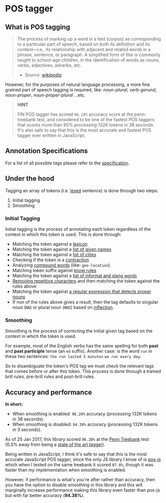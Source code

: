 # POS tagger

## What is POS tagging

> The process of marking up a word in a text (corpus) as corresponding to a particular part of speech, based on both its definition and its context—i.e., its relationship with adjacent and related words in a phrase, sentence, or paragraph. A simplified form of this is commonly taught to school-age children, in the identification of words as nouns, verbs, adjectives, adverbs, etc.
>
> - *Source: [wikipedia](https://en.wikipedia.org/wiki/Part-of-speech_tagging)*

However, for the purposes of natural language processing, a more fine grained part of speech tagging is required, like: _noun-plural_, _verb-gerund_, _noun-proper_, _noun-proper-plural_ ...etc.

> __HINT__
>
> FIN POS tagger has scored `96.28%` accuracy score at the penn-treebank test, and considered to be one of the fastest POS taggers that scores more than 95% processing 132K tokens in 38 seconds. It's also safe to say that this is the most accurate and fastest POS tagger ever written in JavaScript.
>

## Annotation Specifications

For a list of all possible tags please refer to the [specification](../specifications/dependency-parsing-annotations.html). 

## Under the hood

Tagging an array of tokens (i.e. [lexed](./lexer.html) sentence) is done through two steps:

1. Initial tagging
2. Smoothing

### Initial Tagging

Initial tagging is the process of annotating each token regardless of the context in which this token is used. This is done through:

- Matching the token against a [lexicon](https://github.com/FinNLP/en-lexicon)
- Matching the token against a [list of given names](https://github.com/FinNLP/humannames)
- Matching the token against a [list of cities](https://github.com/FinNLP/cities-list)
- Checking if the token is a [contraction](https://github.com/FinNLP/en-pos/blob/master/lib/tagging/contractions.js)
- Analyzing [compound words](https://github.com/FinNLP/en-pos/blob/master/lib/tagging/complex_words.js) (like: `geo-location`)
- Matching token suffix against [know rules](https://github.com/FinNLP/en-pos/blob/master/lib/tagging/suffixes.js)
- Matching the token against a [list of informal and slang words](https://github.com/FinNLP/en-pos/blob/master/lib/tagging/slang.js)
- [Removing repetitive characters](https://github.com/FinNLP/en-pos/blob/master/lib/tagging/repetitive.js) and then matching the token against the rules above
- Matching the token against [a regular expression that detects proper nouns](https://github.com/FinNLP/en-pos/blob/master/lib/tagging/potential_proper.js)
- If non of the rules above gives a result, then the tag defaults to singular noun (`NN`) or plural noun (`NNS`) based on [inflection](https://github.com/FinNLP/en-inflectors).

### Smoothing

Smoothing is the process of correcting the initial given tag based on the context in which the token is used.

For example, most of the English verbs has the same spelling for both **past** and **past participle** tense (an `ed` suffix). Another case: is the word `run` in these two sentences: `the run lasted 5 minutes` `we run every day`.

So to disambiguate the token's POS tag we must check the relevant tags that comes before or after this token. This process is done through a trained brill rules, pre-brill rules and post-brill rules.

## Accuracy and performance

**In short:**

- When smoothing is enabled: `96.28%` accuracy (processing 132K tokens in 38 seconds).
- When smoothing is disabled: `94.38%` accuracy (processing 132K tokens in 3 seconds).


As of 25 Jan 2017, this library scored `96.28%` at the [Penn Treebank](http://www.cis.upenn.edu/~treebank/) test (0.3% away from being a [state of the art tagger](https://goo.gl/M0rzzb)).

Being written in JavaScript, I think it's safe to say that this is the most accurate JavaScript POS tagger, since the only JS library I know of is [pos-js](https://github.com/neopunisher/pos-js) which when I tested on the same treebank it scored `87.8%`, though it was faster than my implementation when smoothing is enabled.

However, if performance is what's you're after rather than accuracy, then you have the option to disable smoothing in this library and this will marginally increase performance making this library even faster than pos-js but with far better accuracy (**94.38%**).